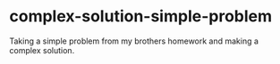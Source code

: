 # complex-solution-simple-problem
Taking a simple problem from my brothers homework and making a complex solution.

